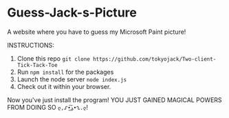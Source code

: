 # Guess-Jack-s-Picture
A website where you have to guess my Microsoft Paint picture! 

INSTRUCTIONS:

1. Clone this repo ```git clone https://github.com/tokyojack/Two-client-Tick-Tack-Toe```
2. Run ```npm install``` for the packages
3. Launch the node server ```node index.js```
4. Check out it within your browser.

Now you've just install the program! YOU JUST GAINED MAGICAL POWERS FROM DOING SO ```ლ,ᔑ•ﺪ͟͠•ᔐ.ლ```!
